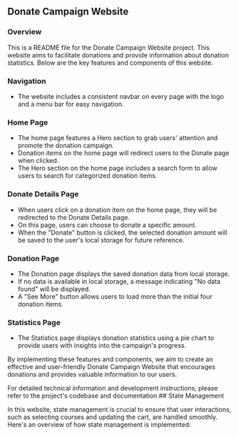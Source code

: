 ## Donate Campaign Website

### Overview
This is a README file for the Donate Campaign Website project. This website aims to facilitate donations and provide information about donation statistics. Below are the key features and components of this website.

### Navigation
- The website includes a consistent navbar on every page with the logo and a menu bar for easy navigation.

### Home Page
- The home page features a Hero section to grab users' attention and promote the donation campaign.
- Donation items on the home page will redirect users to the Donate page when clicked.
- The Hero section on the home page includes a search form to allow users to search for categorized donation items.

### Donate Details Page
- When users click on a donation item on the home page, they will be redirected to the Donate Details page.
- On this page, users can choose to donate a specific amount.
- When the "Donate" button is clicked, the selected donation amount will be saved to the user's local storage for future reference.

### Donation Page
- The Donation page displays the saved donation data from local storage.
- If no data is available in local storage, a message indicating "No data found" will be displayed.
- A "See More" button allows users to load more than the initial four donation items.

### Statistics Page
- The Statistics page displays donation statistics using a pie chart to provide users with insights into the campaign's progress.

By implementing these features and components, we aim to create an effective and user-friendly Donate Campaign Website that encourages donations and provides valuable information to our users.

For detailed technical information and development instructions, please refer to the project's codebase and documentation.## State Management

In this website, state management is crucial to ensure that user interactions, such as selecting courses and updating the cart, are handled smoothly. Here's an overview of how state management is implemented:
